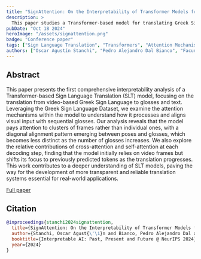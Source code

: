 ```yaml
---
title: "SignAttention: On the Interpretability of Transformer Models for Sign Language Translation"
description: >
  This paper studies a Transformer-based model for translating Greek Sign Language to glosses and text. It finds that the model focuses on clusters of frames, with alignment weakening as glosses increase, and shifts from video frames to predicted tokens during translation. This work enhances understanding of SLT models and promotes more transparent translation systems.
pubDate: "Oct 18 2024"
heroImage: "/assets/signattention.png"
badge: "Conference paper"
tags: ["Sign Language Translation", "Transformers", "Attention Mechanism", "Greek Sign Language", "Interpretability"]
authors: ["Oscar Agustín Stanchi", "Pedro Alejandro Dal Bianco", "Facundo Manuel Quiroga", "Franco Ronchetti", "Enzo Ferrante"]
---
```


## Abstract

This paper presents the first comprehensive interpretability analysis of a Transformer-based Sign Language Translation (SLT) model, focusing on the translation from video-based Greek Sign Language to glosses and text. Leveraging the Greek Sign Language Dataset, we examine the attention mechanisms within the model to understand how it processes and aligns visual input with sequential glosses. Our analysis reveals that the model pays attention to clusters of frames rather than individual ones, with a diagonal alignment pattern emerging between poses and glosses, which becomes less distinct as the number of glosses increases. We also explore the relative contributions of cross-attention and self-attention at each decoding step, finding that the model initially relies on video frames but shifts its focus to previously predicted tokens as the translation progresses. This work contributes to a deeper understanding of SLT models, paving the way for the development of more transparent and reliable translation systems essential for real-world applications.

<div class="mt-8">
    <a class="btn" href="https://arxiv.org/abs/2410.14506" target="_blank"> Full paper</a>
</div>

## Citation

```bibtex
@inproceedings{stanchi2024signattention,
  title={SignAttention: On the Interpretability of Transformer Models for Sign Language Translation},
  author={Stanchi, Oscar Agust{\'\i}n and Bianco, Pedro Alejandro Dal and Quiroga, Facundo Manuel and Ronchetti, Franco and Ferrante, Enzo},
  booktitle={Interpretable AI: Past, Present and Future @ NeurIPS 2024},
  year={2024}
}
